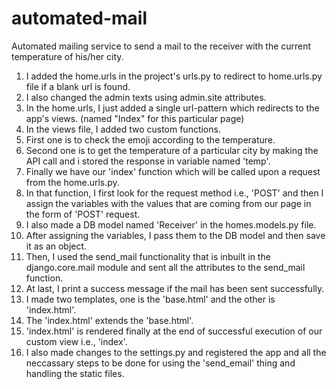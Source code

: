 # automated-mail
Automated mailing service to send a mail to the receiver with the current temperature of his/her city.

1. I added the home.urls in the project's urls.py to redirect to home.urls.py file if a blank url is found.
2. I also changed the admin texts using admin.site attributes.
3. In the home.urls, I just added a single url-pattern which redirects to the app's views. (named "Index" for this particular page)
4. In the views file, I added two custom functions.
5. First one is to check the emoji according to the temperature.
6. Second one is to get the temperature of a particular city by making the API call and i stored the response in variable named 'temp'.
7. Finally we have our 'index' function which will be called upon a request from the home.urls.py.
8. In that function, I first look for the request method i.e., 'POST' and then I assign the variables with the values that are coming from our page in the form of 'POST' request.
9. I also made a DB model named 'Receiver' in the homes.models.py file.
10. After assigning the variables, I pass them to the DB model and then save it as an object.
11. Then, I used the send_mail functionality that is inbuilt in the django.core.mail module and sent all the attributes to the send_mail function.
12. At last, I print a success message if the mail has been sent successfully.
13. I made two templates, one is the 'base.html' and the other is 'index.html'.
14. The 'index.html' extends the 'base.html'.
15. 'index.html' is rendered finally at the end of successful execution of our custom view i.e., 'index'.
16. I also made changes to the settings.py and registered the app and all the neccassary steps to be done for using the 'send_email' thing and handling the static files.
